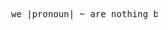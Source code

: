 <pre>












                                we |pronoun| ~ are nothing by ourselves













































                                                                                                          .
</pre>
